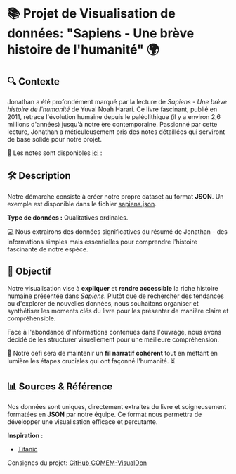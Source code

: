 # 📚 Projet de Visualisation de données: "Sapiens - Une brève histoire de l'humanité" 🌍

## 🔍 Contexte
Jonathan a été profondément marqué par la lecture de *Sapiens - Une brève histoire de l'humanité* de Yuval Noah Harari. Ce livre fascinant, publié en 2011, retrace l'évolution humaine depuis le paléolithique (il y a environ 2,6 millions d'années) jusqu'à notre ère contemporaine. Passionné par cette lecture, Jonathan a méticuleusement pris des notes détaillées qui serviront de base solide pour notre projet.

📖 Les notes sont disponibles [ici](https://bumpy-carriage-993.notion.site/Sapiens-1339b308f02d808b8779c580674519b6?pvs=4) : 

## 🛠️ Description
Notre démarche consiste à créer notre propre dataset au format **JSON**. Un exemple est disponible dans le fichier [sapiens.json](https://github.com/K-sel/sapiens/blob/main/sapiens.json). 

**Type de données :** Qualitatives ordinales.

💻 Nous extrairons des données significatives du résumé de Jonathan - des informations simples mais essentielles pour comprendre l'histoire fascinante de notre espèce.

## 🎯 Objectif
Notre visualisation vise à **expliquer** et **rendre accessible** la riche histoire humaine présentée dans *Sapiens*. Plutôt que de rechercher des tendances ou d'explorer de nouvelles données, nous souhaitons organiser et synthétiser les moments clés du livre pour les présenter de manière claire et compréhensible.

Face à l'abondance d'informations contenues dans l'ouvrage, nous avons décidé de les structurer visuellement pour une meilleure compréhension. 

🧠 Notre défi sera de maintenir un **fil narratif cohérent** tout en mettant en lumière les étapes cruciales qui ont façonné l'humanité. ⏳

## 📊 Sources & Référence
Nos données sont uniques, directement extraites du livre et soigneusement formatées en **JSON** par notre équipe. Ce format nous permettra de développer une visualisation efficace et percutante.

**Inspiration :** 
- [Titanic](http://www.bmdata.co.uk/titanic/)



Consignes du projet: [GitHub COMEM-VisualDon](https://github.com/MediaComem/comem-visualdon/tree/main/projet)

